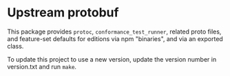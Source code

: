 # Upstream protobuf

This package provides `protoc`, `conformance_test_runner`, related proto files, 
and feature-set defaults for editions via npm "binaries", and via an exported 
class.

To update this project to use a new version, update the version number in 
version.txt and run `make`.
